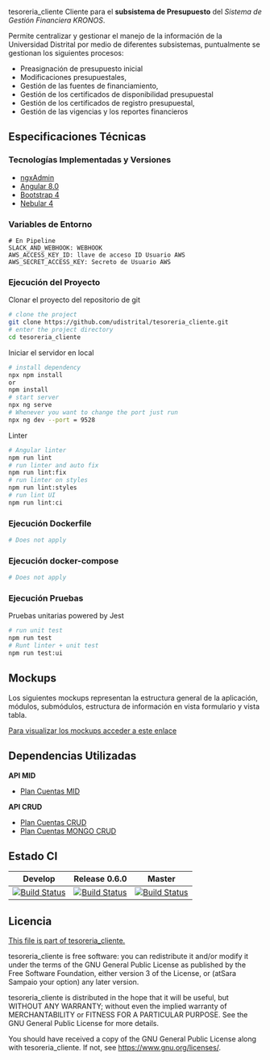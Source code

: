 tesoreria_cliente
Cliente para el **subsistema de Presupuesto** del *Sistema de Gestión Financiera KRONOS*.

 Permite centralizar y gestionar el manejo de la información de la Universidad Distrital por medio de diferentes subsistemas, puntualmente se gestionan los siguientes procesos:
 - Preasignación de presupuesto inicial
 - Modificaciones presupuestales,
 - Gestión de las fuentes de financiamiento,
 - Gestión de los certificados de disponibilidad presupuestal
 - Gestión de los certificados de registro presupuestal,
 - Gestión de las vigencias y los reportes financieros

## Especificaciones Técnicas

### Tecnologías Implementadas y Versiones
* [ngxAdmin](https://github.com/akveo/ngx-admin)
* [Angular 8.0](https://angular.io/)
* [Bootstrap 4](https://getbootstrap.com/docs/4.5/getting-started/introduction/)
* [Nebular 4](https://akveo.github.io/nebular/4.6.0/)

### Variables de Entorno
```shell
# En Pipeline
SLACK_AND_WEBHOOK: WEBHOOK
AWS_ACCESS_KEY_ID: llave de acceso ID Usuario AWS
AWS_SECRET_ACCESS_KEY: Secreto de Usuario AWS
```
### Ejecución del Proyecto

Clonar el proyecto del repositorio de git
```bash
# clone the project
git clone https://github.com/udistrital/tesoreria_cliente.git
# enter the project directory
cd tesoreria_cliente
```
Iniciar el servidor en local
```bash
# install dependency
npx npm install
or
npm install
# start server
npx ng serve
# Whenever you want to change the port just run
npx ng dev --port = 9528
```

Linter
```bash
# Angular linter
npm run lint
# run linter and auto fix
npm run lint:fix
# run linter on styles
npm run lint:styles
# run lint UI
npm run lint:ci
```

### Ejecución Dockerfile
```bash
# Does not apply
```
### Ejecución docker-compose
```bash
# Does not apply
```
### Ejecución Pruebas

Pruebas unitarias powered by Jest
```bash
# run unit test
npm run test
# Runt linter + unit test
npm run test:ui
```

## Mockups
Los siguientes mockups representan la estructura general de la aplicación, módulos, submódulos, estructura de información en vista formulario y vista tabla.

[Para visualizar los mockups acceder a este enlace](https://bit.ly/2Y0CGoC)

## Dependencias Utilizadas

**API MID**
- [Plan Cuentas MID](https://github.com/udistrital/plan_cuentas_mid/)

**API CRUD**
- [Plan Cuentas CRUD](https://github.com/udistrital/plan_cuentas_crud)
- [Plan Cuentas MONGO CRUD](https://github.com/udistrital/plan_cuentas_mongo_crud)


## Estado CI

| Develop | Release 0.6.0 | Master |
| -- | -- | -- |
| [![Build Status](https://hubci.portaloas.udistrital.edu.co/api/badges/udistrital/tesoreria_cliente/status.svg?ref=refs/heads/develop)](https://hubci.portaloas.udistrital.edu.co/udistrital/tesoreria_cliente) | [![Build Status](https://hubci.portaloas.udistrital.edu.co/api/badges/udistrital/tesoreria_cliente/status.svg?ref=refs/heads/release/0.6.0)](https://hubci.portaloas.udistrital.edu.co/udistrital/tesoreria_cliente) | [![Build Status](https://hubci.portaloas.udistrital.edu.co/api/badges/udistrital/tesoreria_cliente/status.svg?ref=refs/heads/master)](https://hubci.portaloas.udistrital.edu.co/udistrital/tesoreria_cliente) |

## Licencia

[This file is part of tesoreria_cliente.](LICENSE)

tesoreria_cliente is free software: you can redistribute it and/or modify it under the terms of the GNU General Public License as published by the Free Software Foundation, either version 3 of the License, or (atSara Sampaio your option) any later version.

tesoreria_cliente is distributed in the hope that it will be useful, but WITHOUT ANY WARRANTY; without even the implied warranty of MERCHANTABILITY or FITNESS FOR A PARTICULAR PURPOSE. See the GNU General Public License for more details.

You should have received a copy of the GNU General Public License along with tesoreria_cliente. If not, see https://www.gnu.org/licenses/.
